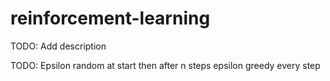 # reinforcement-learning

TODO: Add description


TODO: Epsilon random at start then after n steps epsilon greedy every step
